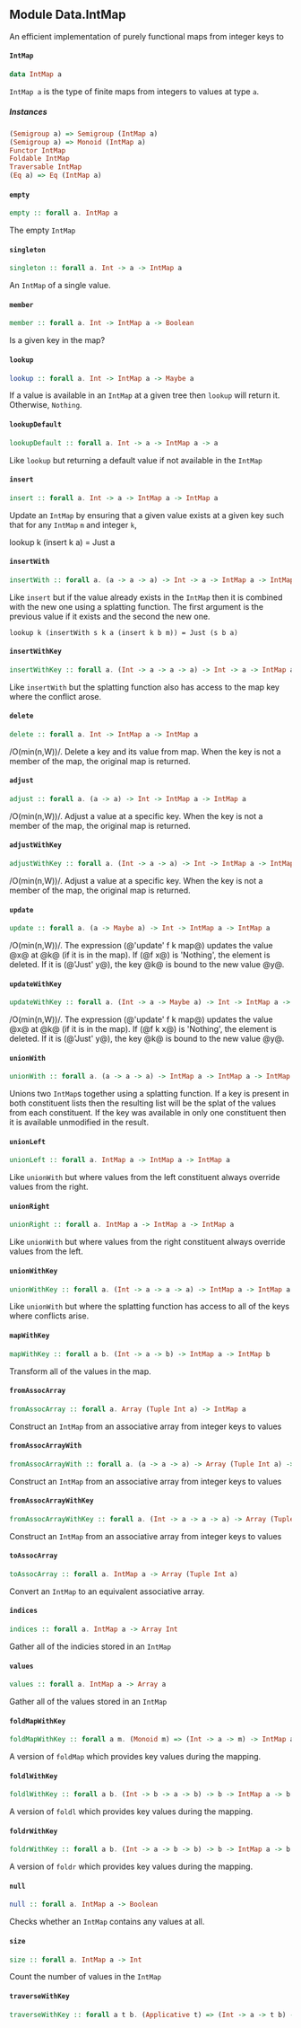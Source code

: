 ## Module Data.IntMap

An efficient implementation of purely functional maps from integer keys to

#### `IntMap`

``` purescript
data IntMap a
```

`IntMap a` is the type of finite maps from integers to values at type `a`.

##### Instances
``` purescript
(Semigroup a) => Semigroup (IntMap a)
(Semigroup a) => Monoid (IntMap a)
Functor IntMap
Foldable IntMap
Traversable IntMap
(Eq a) => Eq (IntMap a)
```

#### `empty`

``` purescript
empty :: forall a. IntMap a
```

The empty `IntMap`

#### `singleton`

``` purescript
singleton :: forall a. Int -> a -> IntMap a
```

An `IntMap` of a single value.

#### `member`

``` purescript
member :: forall a. Int -> IntMap a -> Boolean
```

Is a given key in the map?

#### `lookup`

``` purescript
lookup :: forall a. Int -> IntMap a -> Maybe a
```

If a value is available in an `IntMap` at a given tree then `lookup`
will return it. Otherwise, `Nothing`.

#### `lookupDefault`

``` purescript
lookupDefault :: forall a. Int -> a -> IntMap a -> a
```

Like `lookup` but returning a default value if not available in the `IntMap`

#### `insert`

``` purescript
insert :: forall a. Int -> a -> IntMap a -> IntMap a
```

Update an `IntMap` by ensuring that a given value exists at a given 
key such that for any `IntMap` `m` and integer `k`, 

  lookup k (insert k a) = Just a


#### `insertWith`

``` purescript
insertWith :: forall a. (a -> a -> a) -> Int -> a -> IntMap a -> IntMap a
```

Like `insert` but if the value already exists in the `IntMap` then it is
combined with the new one using a splatting function. The first argument is
the previous value if it exists and the second the new one.

    lookup k (insertWith s k a (insert k b m)) = Just (s b a)


#### `insertWithKey`

``` purescript
insertWithKey :: forall a. (Int -> a -> a -> a) -> Int -> a -> IntMap a -> IntMap a
```

Like `insertWith` but the splatting function also has access to the 
map key where the conflict arose.

#### `delete`

``` purescript
delete :: forall a. Int -> IntMap a -> IntMap a
```

/O(min(n,W))/. Delete a key and its value from map. When the key is not
a member of the map, the original map is returned.

#### `adjust`

``` purescript
adjust :: forall a. (a -> a) -> Int -> IntMap a -> IntMap a
```

/O(min(n,W))/. Adjust a value at a specific key. When the key is not
a member of the map, the original map is returned.

#### `adjustWithKey`

``` purescript
adjustWithKey :: forall a. (Int -> a -> a) -> Int -> IntMap a -> IntMap a
```

/O(min(n,W))/. Adjust a value at a specific key. When the key is not
a member of the map, the original map is returned.

#### `update`

``` purescript
update :: forall a. (a -> Maybe a) -> Int -> IntMap a -> IntMap a
```

/O(min(n,W))/. The expression (@'update' f k map@) updates the value @x@
at @k@ (if it is in the map). If (@f x@) is 'Nothing', the element is
deleted. If it is (@'Just' y@), the key @k@ is bound to the new value @y@.

#### `updateWithKey`

``` purescript
updateWithKey :: forall a. (Int -> a -> Maybe a) -> Int -> IntMap a -> IntMap a
```

/O(min(n,W))/. The expression (@'update' f k map@) updates the value @x@
at @k@ (if it is in the map). If (@f k x@) is 'Nothing', the element is
deleted. If it is (@'Just' y@), the key @k@ is bound to the new value @y@.

#### `unionWith`

``` purescript
unionWith :: forall a. (a -> a -> a) -> IntMap a -> IntMap a -> IntMap a
```

Unions two `IntMap`s together using a splatting function. If 
a key is present in both constituent lists then the resulting 
list will be the splat of the values from each constituent. If the key
was available in only one constituent then it is available unmodified 
in the result.

#### `unionLeft`

``` purescript
unionLeft :: forall a. IntMap a -> IntMap a -> IntMap a
```

Like `unionWith` but where values from the left constituent always override
values from the right.

#### `unionRight`

``` purescript
unionRight :: forall a. IntMap a -> IntMap a -> IntMap a
```

Like `unionWith` but where values from the right constituent always override
values from the left.

#### `unionWithKey`

``` purescript
unionWithKey :: forall a. (Int -> a -> a -> a) -> IntMap a -> IntMap a -> IntMap a
```

Like `unionWith` but where the splatting function has access to all of the
keys where conflicts arise.

#### `mapWithKey`

``` purescript
mapWithKey :: forall a b. (Int -> a -> b) -> IntMap a -> IntMap b
```

Transform all of the values in the map.

#### `fromAssocArray`

``` purescript
fromAssocArray :: forall a. Array (Tuple Int a) -> IntMap a
```

Construct an `IntMap` from an associative array from integer keys to values

#### `fromAssocArrayWith`

``` purescript
fromAssocArrayWith :: forall a. (a -> a -> a) -> Array (Tuple Int a) -> IntMap a
```

Construct an `IntMap` from an associative array from integer keys to values

#### `fromAssocArrayWithKey`

``` purescript
fromAssocArrayWithKey :: forall a. (Int -> a -> a -> a) -> Array (Tuple Int a) -> IntMap a
```

Construct an `IntMap` from an associative array from integer keys to values

#### `toAssocArray`

``` purescript
toAssocArray :: forall a. IntMap a -> Array (Tuple Int a)
```

Convert an `IntMap` to an equivalent associative array.

#### `indices`

``` purescript
indices :: forall a. IntMap a -> Array Int
```

Gather all of the indicies stored in an `IntMap`

#### `values`

``` purescript
values :: forall a. IntMap a -> Array a
```

Gather all of the values stored in an `IntMap`

#### `foldMapWithKey`

``` purescript
foldMapWithKey :: forall a m. (Monoid m) => (Int -> a -> m) -> IntMap a -> m
```

A version of `foldMap` which provides key values during the mapping.

#### `foldlWithKey`

``` purescript
foldlWithKey :: forall a b. (Int -> b -> a -> b) -> b -> IntMap a -> b
```

A version of `foldl` which provides key values during the mapping.

#### `foldrWithKey`

``` purescript
foldrWithKey :: forall a b. (Int -> a -> b -> b) -> b -> IntMap a -> b
```

A version of `foldr` which provides key values during the mapping.

#### `null`

``` purescript
null :: forall a. IntMap a -> Boolean
```

Checks whether an `IntMap` contains any values at all.

#### `size`

``` purescript
size :: forall a. IntMap a -> Int
```

Count the number of values in the `IntMap`

#### `traverseWithKey`

``` purescript
traverseWithKey :: forall a t b. (Applicative t) => (Int -> a -> t b) -> IntMap a -> t (IntMap b)
```


